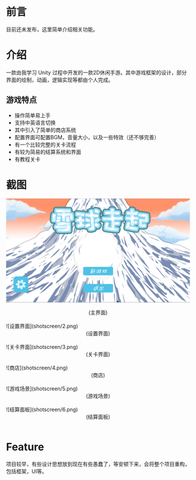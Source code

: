 # 前言
目前还未发布，这里简单介绍相关功能。

# 介绍
一款由我学习 Unity 过程中开发的一款2D休闲手游。其中游戏框架的设计，部分界面的绘制，动画，逻辑实现等都由个人完成。

## 游戏特点
+ 操作简单易上手
+ 支持中英语言切换
+ 其中引入了简单的商店系统
+ 配置界面可配置BGM，音量大小，以及一些特效（还不够完善）
+ 有一个比较完整的关卡流程
+ 有较为简易的结算系统和界面
+ 有教程关卡

# 截图
![主界面](shotscreen/1.png)
<center>(主界面)</center></br>
![设置界面](shotscreen/2.png)
<center>(设置界面)</center></br>
![关卡界面](shotscreen/3.png)
<center>(关卡界面)</center></br>
![商店](shotscreen/4.png)
<center>(商店)</center></br>
![游戏场景](shotscreen/5.png)
<center>(游戏场景)</center></br>
![结算面板](shotscreen/6.png)
<center>(结算面板)</center></br>

# Feature
项目较早，有些设计思想放到现在有些愚蠢了，等安顿下来，会将整个项目重构，包括框架，UI等。
